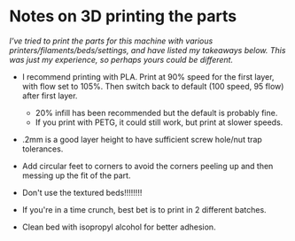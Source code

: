 # Notes on 3D printing the parts

_I've tried to print the parts for this machine with various printers/filaments/beds/settings, and have listed my takeaways below. This was just my experience, so perhaps yours could be different._

- I recommend printing with PLA. Print at 90% speed for the first layer, with flow set to 105%. Then switch back to default (100 speed, 95 flow) after first layer.
  - 20% infill has been recommended but the default is probably fine.
  - If you print with PETG, it could still work, but print at slower speeds.
- .2mm is a good layer height to have sufficient screw hole/nut trap tolerances.
- Add circular feet to corners to avoid the corners peeling up and then messing up the fit of the part.

- Don't use the textured beds!!!!!!!!
- If you're in a time crunch, best bet is to print in 2 different batches.
- Clean bed with isopropyl alcohol for better adhesion.
